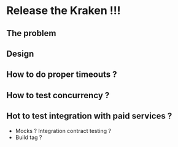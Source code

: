 # Release the Kraken !!!

## The problem

## Design

## How to do proper timeouts ?

## How to test concurrency ?

## Hot to test integration with paid services ?

* Mocks ? Integration contract testing ?
* Build tag ?
